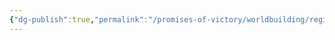 ```yaml
---
{"dg-publish":true,"permalink":"/promises-of-victory/worldbuilding/regions/todo/forge-of-chaos/","title":"Gantt","noteIcon":"Locality","created":"","updated":""}
---
```

